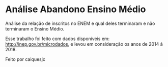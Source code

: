 # Análise Abandono Ensino Médio
Análise da relação de inscritos no ENEM e qual deles terminaram e não terminaram o Ensino Médio.

Esse trabalho foi feito com dados disponíveis em: http://inep.gov.br/microdados, e levou em consideração os anos de 2014 á 2018.

Feito por caiquesjc
